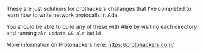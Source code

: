 These are just solutions for prothackers challanges that I've completed to learn how to write network protocalls in Ada.

You should be able to build any of these with Alire by visiting each directory and running `alr update && alr build`

More information on Protohackers here: https://protohackers.com/
